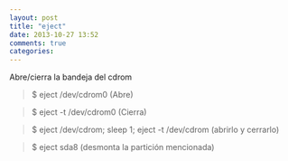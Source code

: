 ```yaml
---
layout: post
title: "eject"
date: 2013-10-27 13:52
comments: true
categories: 
---
```

Abre/cierra la bandeja del cdrom

>$ eject /dev/cdrom0    (Abre)

>$ eject -t /dev/cdrom0   (Cierra)

>$ eject /dev/cdrom; sleep 1; eject -t /dev/cdrom  (abrirlo y cerrarlo)

>$ eject sda8 (desmonta la partición mencionada)

